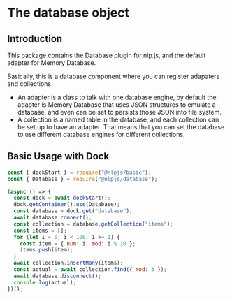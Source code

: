 # The database object

## Introduction

This package contains the Database plugin for nlp.js, and the default adapter for Memory Database.

Basically, this is a database component where you can register adapaters and collections.

- An adapter is a class to talk with one database engine, by default the adapter is Memory Database that uses JSON structures to emulate a database, and even can be set to persists those JSON into file system.
- A collection is a named table in the database, and each collection can be set up to have an adapter. That means that you can set the database to use different database engines for different collections.

## Basic Usage with Dock

```javascript
const { dockStart } = require("@nlpjs/basic");
const { Database } = require("@nlpjs/database");

(async () => {
  const dock = await dockStart();
  dock.getContainer().use(Database);
  const database = dock.get("database");
  await database.connect();
  const collection = database.getCollection("items");
  const items = [];
  for (let i = 0; i < 100; i += 1) {
    const item = { num: i, mod: i % 10 };
    items.push(item);
  }
  await collection.insertMany(items);
  const actual = await collection.find({ mod: 3 });
  await database.disconnect();
  console.log(actual);
})();
```
